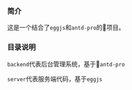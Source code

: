 ### 简介
这是一个结合了`eggjs`和`antd-pro`的项目。

### 目录说明
`backend`代表后台管理系统，基于`antd-pro`

`server`代表服务端代码，基于`eggjs`